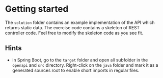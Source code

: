 # Getting started

The `solution` folder contains an example implementation of the API which returns static data. The exercise code
contains a skeleton of REST controller code. Feel free to modify the skeleton code as you see fit.

## Hints

- in Spring Boot, go to the `target` folder and open all subfolder in the `openapi` and `src` directory. Right-click on
  the `java` folder and mark it as a generated sources root to enable short imports in regular files.